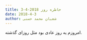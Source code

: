 ```yaml
---
title: خاطره روز 2018-4-3
date: 2018-4-3
author: شعبان محمد حسنی
---
```


امروزم یه روز عادی بود مثل روزای گذشته.